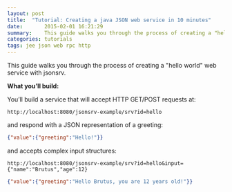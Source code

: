 ```yaml
---
layout: post
title:  "Tutorial: Creating a java JSON web service in 10 minutes"
date:       2015-02-01 16:21:29
summary:    This guide walks you through the process of creating a "hello world" web service with jsonsrv.
categories: tutorials
tags: jee json web rpc http
---
```

This guide walks you through the process of creating a "hello world" web service with jsonsrv.

**What you’ll build:**

You’ll build a service that will accept HTTP GET/POST requests at:

```
http://localhost:8080/jsonsrv-example/srv?id=hello
```
and respond with a JSON representation of a greeting:

```json
{"value":{"greeting":"Hello!"}}
```

and accepts complex input structures:

```
http://localhost:8080/jsonsrv-example/srv?id=hello&input={"name":"Brutus","age":12} 
```

```json
{"value":{"greeting":"Hello Brutus, you are 12 years old!"}}
```
